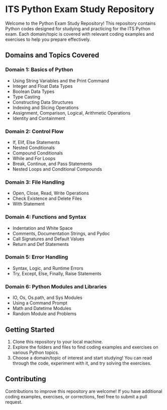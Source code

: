 # ITS Python Exam Study Repository

Welcome to the Python Exam Study Repository! This repository contains Python codes designed for studying and practicing for the ITS Python exam. Each domain/topic is covered with relevant coding examples and exercises to help you prepare effectively.

## Domains and Topics Covered
### Domain 1: Basics of Python
- Using String Variables and the Print Command
- Integer and Float Data Types
- Boolean Data Types
- Type Casting
- Constructing Data Structures
- Indexing and Slicing Operations
- Assignment, Comparison, Logical, Arithmetic Operations
- Identity and Containment

### Domain 2: Control Flow
- If, Elif, Else Statements
- Nested Conditionals
- Compound Conditionals
- While and For Loops
- Break, Continue, and Pass Statements
- Nested Loops and Conditional Compounds

### Domain 3: File Handling
- Open, Close, Read, Write Operations
- Check Existence and Delete Files
- With Statement

### Domain 4: Functions and Syntax
- Indentation and White Space
- Comments, Documentation Strings, and Pydoc
- Call Signatures and Default Values
- Return and Def Statements

### Domain 5: Error Handling
- Syntax, Logic, and Runtime Errors
- Try, Except, Else, Finally, Raise Statements

### Domain 6: Python Modules and Libraries
- IO, Os, Os.path, and Sys Modules
- Using a Command Prompt
- Math and Datetime Modules
- Random Module and Problems

## Getting Started
1. Clone this repository to your local machine.
2. Explore the folders and files to find coding examples and exercises on various Python topics.
3. Choose a domain/topic of interest and start studying! You can read through the code, experiment with it, and try solving the exercises.

## Contributing
Contributions to improve this repository are welcome! If you have additional coding examples, exercises, or corrections, feel free to submit a pull request.
